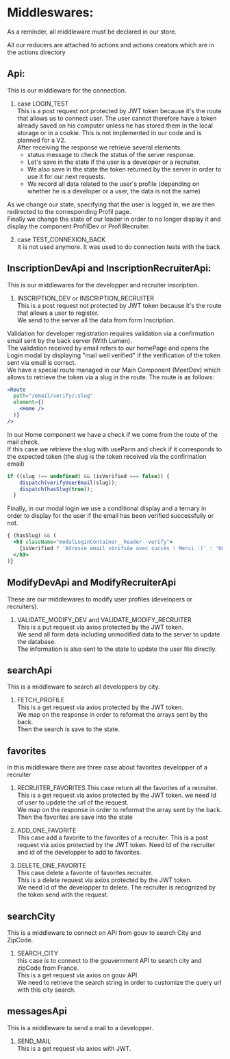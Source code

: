 # Middleswares:

As a reminder, all middleware must be declared in our store.  

All our reducers are attached to actions and actions creators which are in the actions directory

## Api:

This is our middleware for the connection.  

1. case LOGIN_TEST  
This is a post request not protected by JWT token because it's the route that allows us to connect user. The user cannot therefore have a token already saved on his computer unless he has stored them in the local storage or in a cookie. This is not implemented in our code and is planned for a V2.  
After receiving the response we retrieve several elements:  
    - status message to check the status of the server response.
    - Let's save in the state if the user is a developer or a recruiter.
    - We also save in the state the token returned by the server in order to use it for our next requests.
    - We record all data related to the user's profile (depending on whether he is a developer or a user, the data is not the same)

As we change our state, specifying that the user is logged in, we are then redirected to the corresponding Profil page.  
Finally we change the state of our loader in order to no longer display it and display the component ProfilDev or ProfilRecruiter.

2. case  TEST_CONNEXION_BACK  
It is not used anymore. It was used to do connection tests with the back

## InscriptionDevApi and InscriptionRecruiterApi:

This is our middlewares for the developper and recruiter inscription.

1. INSCRIPTION_DEV or INSCRIPTION_RECRUITER  
This is a post request not protected by JWT token because it's the route that allows a user to register.  
We send to the server all the data from form Inscription.  

Validation for developer registration requires validation via a confirmation email sent by the back server (With Lumen).  
The validation received by email refers to our homePage and opens the Login modal by displaying "mail well verified" if the verification of the token sent via email is correct.  
We have a special route managed in our Main Component (MeetDev) which allows to retrieve the token via a slug in the route. The route is as follows:  
```jsx
<Route
  path="/email/verify/:slug"
  element={(
    <Home />
  )}
/>
```

In our Home component we have a check if we come from the route of the mail check.  
If this case we retrieve the slug with useParm and check if it corresponds to the expected token (the slug is the token received via the confirmation email)
```jsx
if ((slug !== undefined) && (isVerified === false)) {
    dispatch(verifyUserEmail(slug));
    dispatch(hasSlug(true));
  }
```
Finally, in our modal login we use a conditional display and a ternary in order to display for the user if the email has been verified successfully or not.

```jsx
{ (hasSlug) && (
  <h3 className="modalLoginContainer__header--verify">
    {isVerified ? 'Adresse email vérifiée avec succès ! Merci :)' : 'Une erreur est survenue, l\'adresse email n\'a pas pu être vérifiée' }
  </h3>
)}
```

## ModifyDevApi and ModifyRecruiterApi

These are our middlewares to modify user profiles (developers or recruiters).  

1. VALIDATE_MODIFY_DEV and VALIDATE_MODIFY_RECRUITER  
This is a put request via axios protected by the JWT token.  
We send all form data including unmodified data to the server to update the database.  
The information is also sent to the state to update the user file directly.

## searchApi

This is a middleware to search all developpers by city.  

1. FETCH_PROFILE  
This is a get request via axios protected by the JWT token.  
We map on the response in order to reformat the arrays sent by the back.  
Then the search is save to the state.

## favorites

In this middleware there are three case about favorites developper of a recruiter

1. RECRUITER_FAVORITES 
This case return all the favorites of a recruiter.  
This is a get request via axios protected by the JWT token. we need Id of user to update the url of the request.  
We map on the response in order to reformat the array sent by the back.  
Then the favorites are save into the state

2. ADD_ONE_FAVORITE  
This case add a favorite to the favorites of a recruiter.
This is a post request via axios protected by the JWT token. Need Id of the recruiter and id of the developper to add to favorites.

3. DELETE_ONE_FAVORITE  
This case delete a favorite of favorites recruiter.  
This is a delete request via axios protected by the JWT token.  
We need id of the developper to delete. The recruiter is recognized by the token send with the request.  

## searchCity

This is a middleware to connect on API from gouv to search City and ZipCode.  

1. SEARCH_CITY  
this case is to connect to the gouvernment API to search city and zipCode from France.  
This is a get request via axios on gouv API.  
We need to retrieve the search string in order to customize the query url with this city search.

## messagesApi

This is a middleware to send a mail to a developper.  

1. SEND_MAIL  
This is a get request via axios with JWT.

